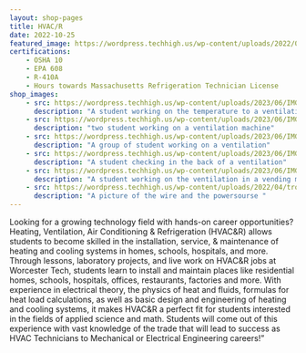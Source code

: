 ```yaml
---
layout: shop-pages
title: HVAC/R
date: 2022-10-25
featured_image: https://wordpress.techhigh.us/wp-content/uploads/2022/04/troy-bridges-kXC6XhVL1e4-unsplash-1.jpg
certifications: 
    - OSHA 10
    - EPA 608
    - R-410A 
    - Hours towards Massachusetts Refrigeration Technician License
shop_images:
    - src: https://wordpress.techhigh.us/wp-content/uploads/2023/06/IMG_1653.HEIC.jpg
      description: "A student working on the temperature to a ventilation"
    - src: https://wordpress.techhigh.us/wp-content/uploads/2023/06/IMG_1650.HEIC.jpg
      description: "two student working on a ventilation machine"
    - src: https://wordpress.techhigh.us/wp-content/uploads/2023/06/IMG_5340.JPG.jpg
      description: "A group of student working on a ventilation"
    - src: https://wordpress.techhigh.us/wp-content/uploads/2023/06/IMG_1642.HEIC.jpg
      description: "A student checking in the back of a ventilation"
    - src: https://wordpress.techhigh.us/wp-content/uploads/2023/06/IMG_5328.JPG.jpg
      description: "A student working on the ventilation in a vending machine"
    - src: https://wordpress.techhigh.us/wp-content/uploads/2022/04/troy-bridges-kXC6XhVL1e4-unsplash-1.jpg
      description: "A picture of the wire and the powersourse "
---
```


Looking for a growing technology field with hands-on career opportunities? Heating, Ventilation, Air Conditioning & Refrigeration (HVAC&R) allows students to become skilled in the installation, service, & maintenance of heating and cooling systems in homes, schools, hospitals, and more.  Through lessons, laboratory projects, and live work on HVAC&R jobs at Worcester Tech, students learn to install and maintain places like residential homes, schools, hospitals, offices, restaurants, factories and more. With experience in electrical theory, the physics of heat and fluids, formulas for heat load calculations, as well as basic design and engineering of heating and cooling systems, it makes HVAC&R a perfect fit for students interested in the fields of applied science and math. Students will come out of this experience with vast knowledge of the trade that will lead to success as HVAC Technicians to Mechanical or Electrical Engineering careers!”  